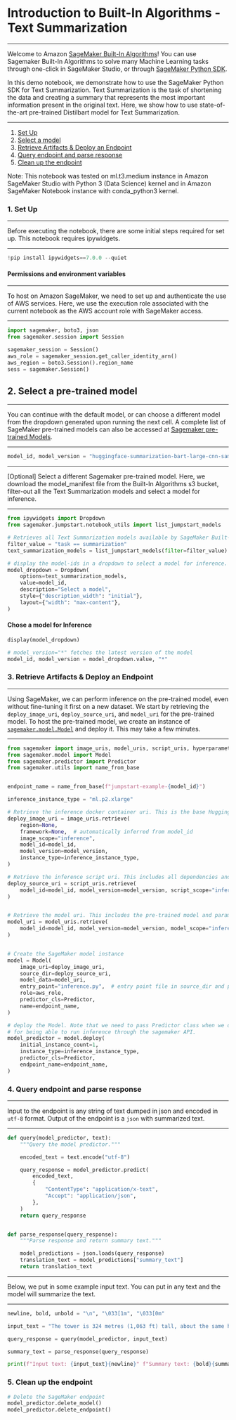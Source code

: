 # Introduction to Built-In Algorithms - Text Summarization

---
Welcome to Amazon [SageMaker Built-In Algorithms](https://docs.aws.amazon.com/sagemaker/latest/dg/studio-jumpstart.html)! You can use Sagemaker Built-In Algorithms to solve many Machine Learning tasks through one-click in SageMaker Studio, or through [SageMaker Python SDK](https://sagemaker.readthedocs.io/en/stable/overview.html#use-prebuilt-models-with-sagemaker-jumpstart). 

In this demo notebook, we demonstrate how to use the SageMaker Python SDK for Text Summarization. Text Summarization is the task of shortening the data and creating a summary that represents the most important information present in the original text. Here, we show how to use state-of-the-art pre-trained Distilbart model for Text Summarization. 

---

1. [Set Up](#1.-Set-Up)
2. [Select a model](#2.-Select-a-model)
3. [Retrieve Artifacts & Deploy an Endpoint](#3.-Retrieve-Artifacts-&-Deploy-an-Endpoint)
4. [Query endpoint and parse response](#4.-Query-endpoint-and-parse-response)
5. [Clean up the endpoint](#5.-Clean-up-the-endpoint)

Note: This notebook was tested on ml.t3.medium instance in Amazon SageMaker Studio with Python 3 (Data Science) kernel and in Amazon SageMaker Notebook instance with conda_python3 kernel.

### 1. Set Up

---
Before executing the notebook, there are some initial steps required for set up. This notebook requires ipywidgets.

---


```python
!pip install ipywidgets==7.0.0 --quiet
```

#### Permissions and environment variables

---
To host on Amazon SageMaker, we need to set up and authenticate the use of AWS services. Here, we use the execution role associated with the current notebook as the AWS account role with SageMaker access. 

---


```python
import sagemaker, boto3, json
from sagemaker.session import Session

sagemaker_session = Session()
aws_role = sagemaker_session.get_caller_identity_arn()
aws_region = boto3.Session().region_name
sess = sagemaker.Session()
```

## 2. Select a pre-trained model
***
You can continue with the default model, or can choose a different model from the dropdown generated upon running the next cell. A complete list of SageMaker pre-trained models can also be accessed at [Sagemaker pre-trained Models](https://sagemaker.readthedocs.io/en/stable/doc_utils/pretrainedmodels.html#).
***


```python
model_id, model_version = "huggingface-summarization-bart-large-cnn-samsum", "*"
```

***
[Optional] Select a different Sagemaker pre-trained model. Here, we download the model_manifest file from the Built-In Algorithms s3 bucket, filter-out all the Text Summarization models and select a model for inference.
***


```python
from ipywidgets import Dropdown
from sagemaker.jumpstart.notebook_utils import list_jumpstart_models

# Retrieves all Text Summarization models available by SageMaker Built-In Algorithms.
filter_value = "task == summarization"
text_summarization_models = list_jumpstart_models(filter=filter_value)

# display the model-ids in a dropdown to select a model for inference.
model_dropdown = Dropdown(
    options=text_summarization_models,
    value=model_id,
    description="Select a model",
    style={"description_width": "initial"},
    layout={"width": "max-content"},
)
```

#### Chose a model for Inference


```python
display(model_dropdown)
```


```python
# model_version="*" fetches the latest version of the model
model_id, model_version = model_dropdown.value, "*"
```

### 3. Retrieve Artifacts & Deploy an Endpoint

***

Using SageMaker, we can perform inference on the pre-trained model, even without fine-tuning it first on a new dataset. We start by retrieving the `deploy_image_uri`, `deploy_source_uri`, and `model_uri` for the pre-trained model. To host the pre-trained model, we create an instance of [`sagemaker.model.Model`](https://sagemaker.readthedocs.io/en/stable/api/inference/model.html) and deploy it. This may take a few minutes.
***


```python
from sagemaker import image_uris, model_uris, script_uris, hyperparameters
from sagemaker.model import Model
from sagemaker.predictor import Predictor
from sagemaker.utils import name_from_base


endpoint_name = name_from_base(f"jumpstart-example-{model_id}")

inference_instance_type = "ml.p2.xlarge"

# Retrieve the inference docker container uri. This is the base HuggingFace container image for the default model above.
deploy_image_uri = image_uris.retrieve(
    region=None,
    framework=None,  # automatically inferred from model_id
    image_scope="inference",
    model_id=model_id,
    model_version=model_version,
    instance_type=inference_instance_type,
)

# Retrieve the inference script uri. This includes all dependencies and scripts for model loading, inference handling etc.
deploy_source_uri = script_uris.retrieve(
    model_id=model_id, model_version=model_version, script_scope="inference"
)


# Retrieve the model uri. This includes the pre-trained model and parameters.
model_uri = model_uris.retrieve(
    model_id=model_id, model_version=model_version, model_scope="inference"
)


# Create the SageMaker model instance
model = Model(
    image_uri=deploy_image_uri,
    source_dir=deploy_source_uri,
    model_data=model_uri,
    entry_point="inference.py",  # entry point file in source_dir and present in deploy_source_uri
    role=aws_role,
    predictor_cls=Predictor,
    name=endpoint_name,
)

# deploy the Model. Note that we need to pass Predictor class when we deploy model through Model class,
# for being able to run inference through the sagemaker API.
model_predictor = model.deploy(
    initial_instance_count=1,
    instance_type=inference_instance_type,
    predictor_cls=Predictor,
    endpoint_name=endpoint_name,
)
```

### 4. Query endpoint and parse response

---
Input to the endpoint is any string of text dumped in json and encoded in `utf-8` format. Output of the endpoint is a `json` with summarized text.

---


```python
def query(model_predictor, text):
    """Query the model predictor."""

    encoded_text = text.encode("utf-8")

    query_response = model_predictor.predict(
        encoded_text,
        {
            "ContentType": "application/x-text",
            "Accept": "application/json",
        },
    )
    return query_response


def parse_response(query_response):
    """Parse response and return summary text."""

    model_predictions = json.loads(query_response)
    translation_text = model_predictions["summary_text"]
    return translation_text
```

---
Below, we  put in some example input text. You can put in any text and the model will summarize the text.

---


```python
newline, bold, unbold = "\n", "\033[1m", "\033[0m"

input_text = "The tower is 324 metres (1,063 ft) tall, about the same height as an 81-storey building, and the tallest structure in Paris. Its base is square, measuring 125 metres (410 ft) on each side. During its construction, the Eiffel Tower surpassed the Washington Monument to become the tallest man-made structure in the world, a title it held for 41 years until the Chrysler Building in New York City was finished in 1930. It was the first structure to reach a height of 300 metres. Due to the addition of a broadcasting aerial at the top of the tower in 1957, it is now taller than the Chrysler Building by 5.2 metres (17 ft). Excluding transmitters, the Eiffel Tower is the second tallest free-standing structure in France after the Millau Viaduct."

query_response = query(model_predictor, input_text)

summary_text = parse_response(query_response)

print(f"Input text: {input_text}{newline}" f"Summary text: {bold}{summary_text}{unbold}{newline}")
```

### 5. Clean up the endpoint


```python
# Delete the SageMaker endpoint
model_predictor.delete_model()
model_predictor.delete_endpoint()
```
